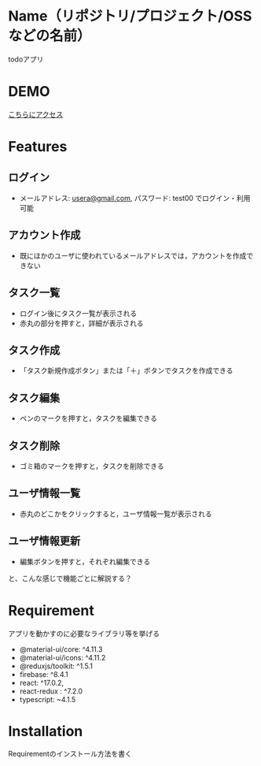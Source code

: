# Name（リポジトリ/プロジェクト/OSS などの名前）

todoアプリ

# DEMO

[こちらにアクセス](https://django-vue-todo.herokuapp.com/)

# Features


## ログイン

- メールアドレス: usera@gmail.com,
  パスワード: test00 でログイン・利用可能

## アカウント作成

- 既にほかのユーザに使われているメールアドレスでは，アカウントを作成できない

## タスク一覧

- ログイン後にタスク一覧が表示される
- 赤丸の部分を押すと，詳細が表示される

## タスク作成

- 「タスク新規作成ボタン」または「＋」ボタンでタスクを作成できる

## タスク編集

- ペンのマークを押すと，タスクを編集できる

## タスク削除

- ゴミ箱のマークを押すと，タスクを削除できる

## ユーザ情報一覧

- 赤丸のどこかをクリックすると，ユーザ情報一覧が表示される

## ユーザ情報更新

- 編集ボタンを押すと，それぞれ編集できる

と、こんな感じで機能ごとに解説する？
# Requirement

アプリを動かすのに必要なライブラリ等を挙げる

- @material-ui/core: ^4.11.3
- @material-ui/icons: ^4.11.2
- @reduxjs/toolkit: ^1.5.1
- firebase: ^8.4.1
- react: ^17.0.2,
- react-redux : ^7.2.0
- typescript: ~4.1.5



# Installation

Requirementのインストール方法を書く
